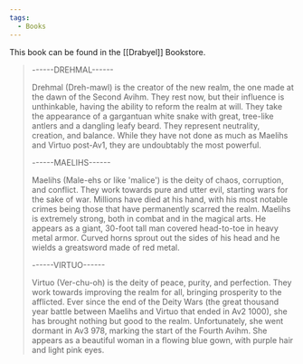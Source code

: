 ```yaml
---
tags:
  - Books
---
```



This book can be found in the [[Drabyel]] Bookstore.

> ------DREHMAL------
>
> Drehmal (Dreh-mawl) is the creator of the new realm, the one made at the dawn of the Second Avihm. They rest now, but their influence is unthinkable, having the ability to reform the realm at will. They take the appearance of a gargantuan white snake with great, tree-like antlers and a dangling leafy beard. They represent neutrality, creation, and balance. While they have not done as much as Maelihs and Virtuo post-Av1, they are undoubtably the most powerful.
>
> ------MAELIHS------
>
> Maelihs (Male-ehs or like 'malice') is the deity of chaos, corruption, and conflict. They work towards pure and utter evil, starting wars for the sake of war. Millions have died at his hand, with his most notable crimes being those that have permanently scarred the realm. Maelihs is extremely strong, both in combat and in the magical arts. He appears as a giant, 30-foot tall man covered head-to-toe in heavy metal armor. Curved horns sprout out the sides of his head and he wields a greatsword made of red metal.
>
> ------VIRTUO------
>
> Virtuo (Ver-chu-oh) is the deity of peace, purity, and perfection. They work towards improving the realm for all, bringing prosperity to the afflicted. Ever since the end of the Deity Wars (the great thousand year battle between Maelihs and Virtuo that ended in Av2 1000), she has brought nothing but good to the realm. Unfortunately, she went dormant in Av3 978, marking the start of the Fourth Avihm. She appears as a beautiful woman in a flowing blue gown, with purple hair and light pink eyes.



